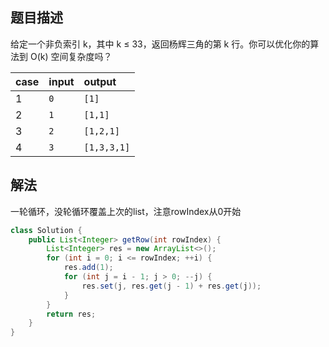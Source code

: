 ## 题目描述

给定一个非负索引 k，其中 k ≤ 33，返回杨辉三角的第 k 行。你可以优化你的算法到 O(k) 空间复杂度吗？

|case|input|output|
|:--|:--|:--|
|1|`0`|`[1]`|
|2|`1`|`[1,1]`|
|3|`2`|`[1,2,1]`|
|4|`3`|`[1,3,3,1]`|

## 解法

一轮循环，没轮循环覆盖上次的list，注意rowIndex从0开始

```java
class Solution {
    public List<Integer> getRow(int rowIndex) {
        List<Integer> res = new ArrayList<>();
        for (int i = 0; i <= rowIndex; ++i) {
            res.add(1);
            for (int j = i - 1; j > 0; --j) {
                res.set(j, res.get(j - 1) + res.get(j));
            }
        }
        return res;
    }
}
```